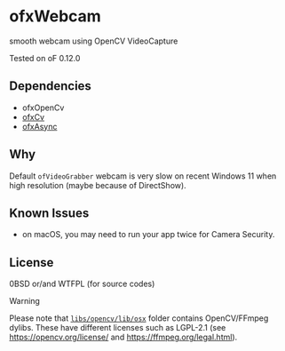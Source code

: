 # ofxWebcam

smooth webcam using OpenCV VideoCapture

Tested on oF 0.12.0

## Dependencies

- ofxOpenCv
- [ofxCv](https://github.com/kylemcdonald/ofxCv)
- [ofxAsync](https://github.com/funatsufumiya/ofxAsync)

## Why

Default `ofVideoGrabber` webcam is very slow on recent Windows 11 when high resolution (maybe because of DirectShow).

## Known Issues

- on macOS, you may need to run your app twice for Camera Security.

## License

0BSD or/and WTFPL (for source codes)

> [!WARNING]
> Please note that [`libs/opencv/lib/osx`](libs/opencv/lib/osx) folder contains OpenCV/FFmpeg dylibs. These have different licenses such as LGPL-2.1 (see https://opencv.org/license/ and https://ffmpeg.org/legal.html).